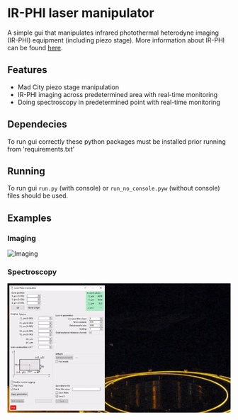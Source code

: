 # IR-PHI laser manipulator

A simple gui that manipulates infrared photothermal heterodyne imaging (IR-PHI) equipment (including piezo stage). More information about IR-PHI can be found [here](https://aip.scitation.org/doi/abs/10.1063/1.5142277).

## Features
- Mad City piezo stage manipulation
- IR-PHI imaging across predetermined area with real-time monitoring
- Doing spectroscopy in predetermined point with real-time monitoring

## Dependecies

To run gui correctly these python packages must be installed prior running from 'requirements.txt'

## Running

To run gui `run.py` (with console) or `run_no_console.pyw` (without console) files should be used.

## Examples

### Imaging

![Imaging](/images/Examples/imaging_2_speed_x3.gif "Imaging example, speed x3")

### Spectroscopy

![Spectroscopy](/images/Examples/spectroscopy_1_speed_x7.gif "Spectroscopy example, speed x7")
